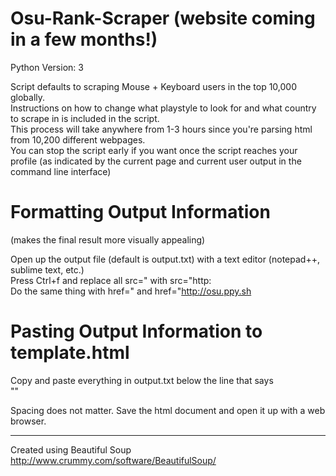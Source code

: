 # Osu-Rank-Scraper (website coming in a few months!)

Python Version: 3

Script defaults to scraping Mouse + Keyboard users in the top 10,000 globally.  
Instructions on how to change what playstyle to look for and what country to scrape in is included in the script.  
This process will take anywhere from 1-3 hours since you're parsing html from 10,200 different webpages.  
You can stop the script early if you want once the script reaches your profile (as indicated by the current page and current user output in the command line interface)

Formatting Output Information
====================

(makes the final result more visually appealing)

Open up the output file (default is output.txt) with a text editor (notepad++, sublime text, etc.)  
Press Ctrl+f and replace all src=" with src="http:  
 Do the same thing with href=" and href="http://osu.ppy.sh  

Pasting Output Information to template.html
====================

Copy and paste everything in output.txt below the line that says  
"<!--PASTE OUTPUT INFORMATION HERE-->"  

Spacing does not matter. Save the html document and open it up with a web browser.

---

Created using Beautiful Soup http://www.crummy.com/software/BeautifulSoup/
